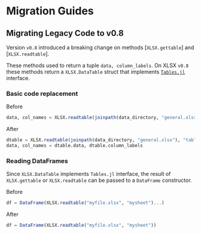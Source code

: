 # Migration Guides

## Migrating Legacy Code to v0.8

Version `v0.8` introduced a breaking change on methods [`XLSX.gettable`] and [`XLSX.readtable`].

These methods used to return a tuple `data, column_labels`.
On XLSX `v0.8` these methods return a `XLSX.DataTable` struct that implements [`Tables.jl`](https://github.com/JuliaData/Tables.jl) interface.

### Basic code replacement

Before

```julia
data, col_names = XLSX.readtable(joinpath(data_directory, "general.xlsx"), "table4")
```

After

```julia
dtable = XLSX.readtable(joinpath(data_directory, "general.xlsx"), "table4")
data, col_names = dtable.data, dtable.column_labels
```

### Reading DataFrames

Since `XLSX.DataTable` implements `Tables.jl` interface,
the result of `XLSX.gettable` or `XLSX.readtable` can be
passed to a `DataFrame` constructor.

Before

```julia
df = DataFrame(XLSX.readtable("myfile.xlsx", "mysheet")...)
```

After

```julia
df = DataFrame(XLSX.readtable("myfile.xlsx", "mysheet"))
```
